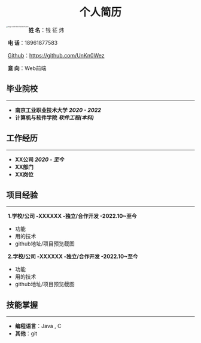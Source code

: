 <h1 align=center>个人简历</h1>

<img src="https://image-un.oss-cn-zhangjiakou.aliyuncs.com/image/qzw/20201014173435.png" alt="image-20201014173435678 weith" style="zoom:25%;float:left;"  />			**姓 名**：钱 征 炜

​			**电 话**：18961877583

​            [Github](https://github.com/UnKn0Wez)：https://github.com/UnKn0Wez

​			**意 向**：Web前端

##         毕业院校

****

- **南京工业职业技术大学**                                                                 ___2020 - 2022___
- **计算机与软件学院**                                                                 ***软件工程(本科)***

##         工作经历

****

- **XX公司**                                                                                              ***2020 - 至今***
- **XX部门**
- **XX岗位**
##         项目经验
***
​            **1.学校/公司  -XXXXXX    -独立/合作开发   -2022.10~至今**

- 功能
- 用的技术
- github地址/项目预览截图

​            **2.学校/公司  -XXXXXX    -独立/合作开发   -2022.10~至今**

- 功能
- 用的技术
- github地址/项目预览截图

## 技能掌握

****

- **编程语言**：Java  ,  C
- **其他**：git






